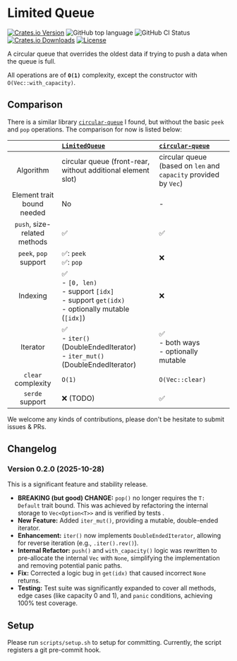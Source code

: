 # Limited Queue

[![Crates.io Version](https://img.shields.io/crates/v/limited-queue.svg)](https://crates.io/crates/limited-queue)
![GitHub top language](https://img.shields.io/github/languages/top/Shiritai/limited-queue)
![GitHub CI Status](https://img.shields.io/github/actions/workflow/status/Shiritai/limited-queue/.github/workflows/ci.yml)
[![Crates.io Downloads](https://img.shields.io/crates/d/limited-queue.svg)](https://crates.io/crates/limited-queue)
[![License](https://img.shields.io/github/license/Shiritai/limited-queue)](LICENSE)

A circular queue that overrides the oldest data if trying to push a data when the queue is full.

All operations are of **`O(1)`** complexity, except the constructor with `O(Vec::with_capacity)`.

## Comparison

There is a similar library [`circular-queue`](https://github.com/YaLTeR/circular-queue) I found, but without the basic `peek` and `pop` operations.
The comparison for now is listed below:

||[`LimitedQueue`](https://github.com/Shiritai/limited-queue)| [`circular-queue`](https://github.com/YaLTeR/circular-queue) |
|:-:|:-|:-|
|Algorithm|circular queue (front-rear, without additional element slot)|circular queue (based on `len` and `capacity` provided by `Vec`)|
|Element trait bound needed|No|-|
|`push`, size-related methods|✅|✅|
|`peek`, `pop` support|✅: `peek`<br>✅: `pop`|❌|
|Indexing|✅<br>- `[0, len)`<br>- support `[idx]`<br>- support `get(idx)`<br>- optionally mutable (`[idx]`)|❌|
|Iterator|✅<br>- `iter()` (DoubleEndedIterator)<br>- `iter_mut()` (DoubleEndedIterator)|✅<br>- both ways<br>- optionally mutable|
|`clear` complexity|`O(1)`|`O(Vec::clear)`|
|`serde` support|❌ (TODO)|✅|

We welcome any kinds of contributions, please don't be hesitate to submit issues & PRs.

## Changelog

### Version 0.2.0 (2025-10-28)

This is a significant feature and stability release.

* **BREAKING (but good) CHANGE:** `pop()` no longer requires the `T: Default` trait bound. This was achieved by refactoring the internal storage to `Vec<Option<T>>` and is verified by tests .
* **New Feature:** Added `iter_mut()`, providing a mutable, double-ended iterator.
* **Enhancement:** `iter()` now implements `DoubleEndedIterator`, allowing for reverse iteration (e.g., `.iter().rev()`).
* **Internal Refactor:** `push()` and `with_capacity()` logic was rewritten to pre-allocate the internal `Vec` with `None`, simplifying the implementation and removing potential panic paths.
* **Fix:** Corrected a logic bug in `get(idx)` that caused incorrect `None` returns.
* **Testing:** Test suite was significantly expanded to cover all methods, edge cases (like capacity 0 and 1), and `panic` conditions, achieving 100% test coverage.

## Setup

Please run `scripts/setup.sh` to setup for committing. Currently, the script registers a git pre-commit hook.